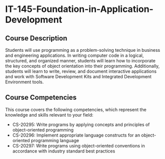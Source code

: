 # IT-145-Foundation-in-Application-Development
## Course Description
Students will use programming as a problem-solving technique in business and engineering 
applications. In writing computer code in a logical, structured, and organized manner, students 
will learn how to incorporate the key concepts of object orientation into their programming. 
Additionally, students will learn to write, review, and document interactive applications and 
work with Software Development Kits and Integrated Development Environment tools.
## Course Competencies
This course covers the following competencies, which represent the knowledge and skills 
relevant to your field:
- CS-20295: Write programs by applying concepts and principles of object-oriented 
programming
- CS-20296: Implement appropriate language constructs for an object-oriented 
programming language
- CS-20297: Write programs using object-oriented conventions in accordance with 
industry standard best practices
